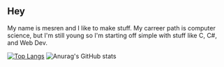 ## Hey
My name is mesren and I like to make stuff. My carreer path is computer science, but I'm still young so I'm starting off simple with stuff like C, C#, and Web Dev.

[![Top Langs](https://github-readme-stats.vercel.app/api/top-langs/?username=mesren2&layout=compact)](https://github.com/mesren2/github-readme-stats)
![Anurag's GitHub stats](https://github-readme-stats.vercel.app/api?username=mesren2&show_icons=true&theme=radical)
